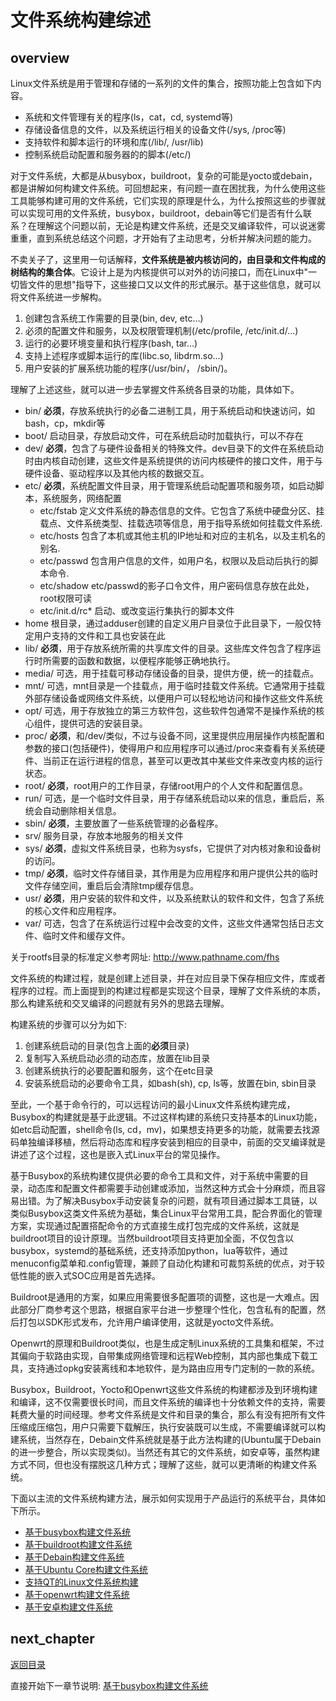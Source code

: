 # 文件系统构建综述

## overview

Linux文件系统是用于管理和存储的一系列的文件的集合，按照功能上包含如下内容。

- 系统和文件管理有关的程序(ls，cat，cd, systemd等)
- 存储设备信息的文件，以及系统运行相关的设备文件(/sys, /proc等)
- 支持软件和脚本运行的环境和库(/lib/, /usr/lib)
- 控制系统启动配置和服务器的的脚本(/etc/)

对于文件系统，大都是从busybox，buildroot，复杂的可能是yocto或debain，都是讲解如何构建文件系统。可回想起来，有问题一直在困扰我，为什么使用这些工具能够构建可用的文件系统，它们实现的原理是什么，为什么按照这些的步骤就可以实现可用的文件系统，busybox，buildroot，debain等它们是否有什么联系？在理解这个问题以前，无论是构建文件系统，还是交叉编译软件，可以说迷雾重重，直到系统总结这个问题，才开始有了主动思考，分析并解决问题的能力。

不卖关子了，这里用一句话解释，**文件系统是被内核访问的，由目录和文件构成的树结构的集合体**。它设计上是为内核提供可以对外的访问接口，而在Linux中"一切皆文件的思想"指导下，这些接口又以文件的形式展示。基于这些信息，就可以将文件系统进一步解构。

1. 创建包含系统工作需要的目录(bin, dev, etc...)
2. 必须的配置文件和服务，以及权限管理机制(/etc/profile, /etc/init.d/...)
3. 运行的必要环境变量和执行程序(bash, tar...)
4. 支持上述程序或脚本运行的库(libc.so, libdrm.so...)
5. 用户安装的扩展系统功能的程序(/usr/bin/， /sbin/)。

理解了上述这些，就可以进一步去掌握文件系统各目录的功能，具体如下。

- bin/      **必须**，存放系统执行的必备二进制工具，用于系统启动和快速访问，如bash，cp，mkdir等
- boot/     启动目录，存放启动文件，可在系统启动时加载执行，可以不存在
- dev/      **必须**，包含了与硬件设备相关的特殊文件。dev目录下的文件在系统启动时由内核自动创建，这些文件是系统提供的访问内核硬件的接口文件，用于与硬件设备、驱动程序以及其他内核的数据交互。
- etc/      **必须**，系统配置文件目录，用于管理系统启动配置项和服务项，如启动脚本，系统服务，网络配置
  - etc/fstab 定义文件系统的静态信息的文件。它包含了系统中硬盘分区、挂载点、文件系统类型、挂载选项等信息，用于指导系统如何挂载文件系统.
  - etc/hosts 包含了本机或其他主机的IP地址和对应的主机名，以及主机名的别名.
  - etc/passwd 包含用户信息的文件，如用户名，权限以及启动后执行的脚本命令.
  - etc/shadow etc/passwd的影子口令文件，用户密码信息存放在此处，root权限可读
  - etc/init.d/rc* 启动、或改变运行集执行的脚本文件
- home      根目录，通过adduser创建的自定义用户目录位于此目录下，一般仅特定用户支持的文件和工具也安装在此
- lib/      **必须**，用于存放系统所需的共享库文件的目录。这些库文件包含了程序运行时所需要的函数和数据，以便程序能够正确地执行。
- media/    可选，用于挂载可移动存储设备的目录，提供方便，统一的挂载点。
- mnt/      可选，mnt目录是一个挂载点，用于临时挂载文件系统。它通常用于挂载外部存储设备或网络文件系统，以便用户可以轻松地访问和操作这些文件系统
- opt/      可选，用于存放独立的第三方软件包，这些软件包通常不是操作系统的核心组件，提供可选的安装目录。
- proc/     **必须**，和/dev/类似，不过与设备不同，这里提供应用层操作内核配置和参数的接口(包括硬件)，使得用户和应用程序可以通过/proc来查看有关系统硬件、当前正在运行进程的信息，甚至可以更改其中某些文件来改变内核的运行状态。
- root/     **必须**，root用户的工作目录，存储root用户的个人文件和配置信息。
- run/      可选，是一个临时文件目录，用于存储系统启动以来的信息，重启后，系统会自动删除相关信息。
- sbin/     **必须**，主要放置了一些系统管理的必备程序。
- srv/      服务目录，存放本地服务的相关文件
- sys/      **必须**，虚拟文件系统目录，也称为sysfs，它提供了对内核对象和设备树的访问。
- tmp/      **必须**，临时文件存储目录，其作用是为应用程序和用户提供公共的临时文件存储空间，重启后会清除tmp缓存信息。
- usr/      **必须**，用户安装的软件和文件，以及系统默认的软件和文件，包含了系统的核心文件和应用程序。
- var/      可选，包含了在系统运行过程中会改变的文件，这些文件通常包括日志文件、临时文件和缓存文件。

关于rootfs目录的标准定义参考网址: <http://www.pathname.com/fhs>

文件系统的构建过程，就是创建上述目录，并在对应目录下保存相应文件，库或者程序的过程。而上面提到的构建过程都是实现这个目录，理解了文件系统的本质，那么构建系统和交叉编译的问题就有另外的思路去理解。

构建系统的步骤可以分为如下:

1. 创建系统启动的目录(包含上面的**必须**目录)
2. 复制写入系统启动必须的动态库，放置在lib目录
3. 创建系统执行的必要配置和服务，这个在etc目录
4. 安装系统启动的必要命令工具，如bash(sh), cp, ls等，放置在bin, sbin目录

至此，一个基于命令行的，可以远程访问的最小Linux文件系统构建完成，Busybox的构建就是基于此逻辑。不过这样构建的系统只支持基本的Linux功能，如etc启动配置，shell命令(ls, cd，mv)，如果想支持更多的功能，就需要去找源码单独编译移植，然后将动态库和程序安装到相应的目录中，前面的交叉编译就是讲述了这个过程，这也是嵌入式Linux平台的常见操作。

基于Busybox的系统构建仅提供必要的命令工具和文件，对于系统中需要的目录，动态库和配置文件都需要手动创建或添加，当然这种方式会十分麻烦，而且容易出错。为了解决Busybox手动安装复杂的问题，就有项目通过脚本工具链，以类似Busybox这类文件系统为基础，集合Linux平台常用工具，配合界面化的管理方案，实现通过配置搭配命令的方式直接生成打包完成的文件系统，这就是buildroot项目的设计原理。当然buildroot项目支持更加全面，不仅包含以busybox，systemd的基础系统，还支持添加python，lua等软件，通过menuconfig菜单和.config管理，兼顾了自动化构建和可裁剪系统的优点，对于较低性能的嵌入式SOC应用是首先选择。

Buildroot是通用的方案，如果应用需要很多配置项的调整，这也是一大难点。因此部分厂商参考这个思路，根据自家平台进一步整理个性化，包含私有的配置，然后打包以SDK形式发布，允许用户编译使用，这就是yocto文件系统。

Openwrt的原理和Buildroot类似，也是生成定制Linux系统的工具集和框架，不过其偏向于软路由实现，自带集成网络管理和远程Web控制，其内部也集成下载工具，支持通过opkg安装离线和本地软件，是为路由应用专门定制的一款的系统。

Busybox，Buildroot，Yocto和Openwrt这些文件系统的构建都涉及到环境构建和编译，这不仅需要很长时间，而且文件系统的编译也十分依赖文件的支持，需要耗费大量的时间经理。参考文件系统是文件和目录的集合，那么有没有把所有文件压缩成压缩包，用户只需要下载解压，执行安装既可以生成，不需要编译就可以构建系统，当然存在，Debain文件系统就是基于此方法构建的(Ubuntu属于Debain的进一步整合，所以实现类似)。当然还有其它的文件系统，如安卓等，虽然构建方式不同，但也没有摆脱这几种方式；理解了这些，就可以更清晰的构建文件系统。

下面以主流的文件系统构建方法，展示如何实现用于产品运行的系统平台，具体如下所示。

- [基于busybox构建文件系统](./ch02-09.rootfs_busybox.md)
- [基于buildroot构建文件系统](./ch02-10.rootfs_buildroot.md)
- [基于Debain构建文件系统](./ch02-11.rootfs_debain.md)
- [基于Ubuntu Core构建文件系统](./ch02-12.rootfs_ubuntu.md)
- [支持QT的Linux文件系统构建](./ch02-13.rootfs_qtsupport.md)
- [基于openwrt构建文件系统](./ch02-14.rootfs_openwrt.md)
- [基于安卓构建文件系统](./ch02-15.android_sdk.md)

## next_chapter

[返回目录](../README.md)

直接开始下一章节说明: [基于busybox构建文件系统](./ch02-09.rootfs_busybox.md)
